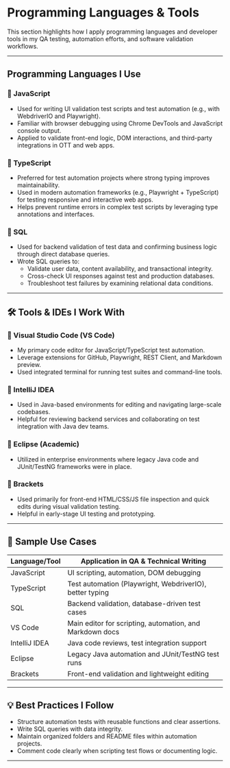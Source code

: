 # Programming Languages & Tools

This section highlights how I apply programming languages and developer tools in my QA testing, automation efforts, and software validation workflows.

---

## Programming Languages I Use

### 🔹 JavaScript
- Used for writing UI validation test scripts and test automation (e.g., with WebdriverIO and Playwright).
- Familiar with browser debugging using Chrome DevTools and JavaScript console output.
- Applied to validate front-end logic, DOM interactions, and third-party integrations in OTT and web apps.

### 🔹 TypeScript
- Preferred for test automation projects where strong typing improves maintainability.
- Used in modern automation frameworks (e.g., Playwright + TypeScript) for testing responsive and interactive web apps.
- Helps prevent runtime errors in complex test scripts by leveraging type annotations and interfaces.

### 🔹 SQL
- Used for backend validation of test data and confirming business logic through direct database queries.
- Wrote SQL queries to:
  - Validate user data, content availability, and transactional integrity.
  - Cross-check UI responses against test and production databases.
  - Troubleshoot test failures by examining relational data conditions.

---

## 🛠️ Tools & IDEs I Work With

### 🔹 Visual Studio Code (VS Code)
- My primary code editor for JavaScript/TypeScript test automation.
- Leverage extensions for GitHub, Playwright, REST Client, and Markdown preview.
- Used integrated terminal for running test suites and command-line tools.

### 🔹 IntelliJ IDEA
- Used in Java-based environments for editing and navigating large-scale codebases.
- Helpful for reviewing backend services and collaborating on test integration with Java dev teams.

### 🔹 Eclipse (Academic)
- Utilized in enterprise environments where legacy Java code and JUnit/TestNG frameworks were in place.

### 🔹 Brackets
- Used primarily for front-end HTML/CSS/JS file inspection and quick edits during visual validation testing.
- Helpful in early-stage UI testing and prototyping.

---

## 🔄 Sample Use Cases

| Language/Tool       | Application in QA & Technical Writing                     |
|---------------------|-----------------------------------------------------------|
| JavaScript          | UI scripting, automation, DOM debugging                   |
| TypeScript          | Test automation (Playwright, WebdriverIO), better typing  |
| SQL                 | Backend validation, database-driven test cases            |
| VS Code             | Main editor for scripting, automation, and Markdown docs  |
| IntelliJ IDEA       | Java code reviews, test integration support               |
| Eclipse             | Legacy Java automation and JUnit/TestNG test runs         |
| Brackets            | Front-end validation and lightweight editing              |

---

## 💡 Best Practices I Follow

- Structure automation tests with reusable functions and clear assertions.
- Write SQL queries with data integrity.
- Maintain organized folders and README files within automation projects.
- Comment code clearly when scripting test flows or documenting logic.

---
